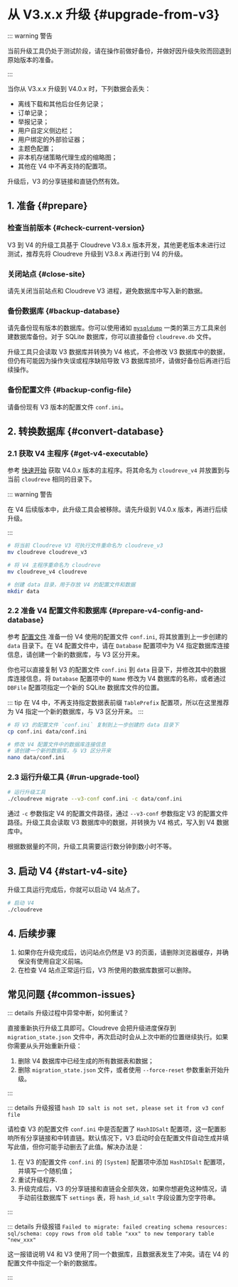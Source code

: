 # 从 V3.x.x 升级 {#upgrade-from-v3}

::: warning 警告

当前升级工具仍处于测试阶段，请在操作前做好备份，并做好因升级失败而回退到原始版本的准备。

:::

当你从 V3.x.x 升级到 V4.0.x 时，下列数据会丢失：

- 离线下载和其他后台任务记录；
- 订单记录；
- 举报记录；
- 用户自定义侧边栏；
- 用户绑定的外部验证器；
- 主题色配置；
- 非本机存储策略代理生成的缩略图；
- 其他在 V4 中不再支持的配置项。

升级后，V3 的分享链接和直链仍然有效。

## 1. 准备 {#prepare}

### 检查当前版本 {#check-current-version}

V3 到 V4 的升级工具基于 Cloudreve V3.8.x 版本开发，其他更老版本未进行过测试，推荐先将 Cloudreve 升级到 V3.8.x 再进行到 V4 的升级。

### 关闭站点 {#close-site}

请先关闭当前站点和 Cloudreve V3 进程，避免数据库中写入新的数据。

### 备份数据库 {#backup-database}

请先备份现有版本的数据库。你可以使用诸如 [`mysqldump`](https://dev.mysql.com/doc/refman/8.0/en/mysqldump.html) 一类的第三方工具来创建数据库备份。对于 SQLite 数据库，你可以直接备份 `cloudreve.db` 文件。

升级工具只会读取 V3 数据库并转换为 V4 格式，不会修改 V3 数据库中的数据，但仍有可能因为操作失误或程序缺陷导致 V3 数据库损坏，请做好备份后再进行后续操作。

### 备份配置文件 {#backup-config-file}

请备份现有 V3 版本的配置文件 `conf.ini`。

## 2. 转换数据库 {#convert-database}

### 2.1 获取 V4 主程序 {#get-v4-executable}

参考 [快速开始](../overview/quickstart) 获取 V4.0.x 版本的主程序。将其命名为 `cloudreve_v4` 并放置到与当前 `cloudreve` 相同的目录下。

::: warning 警告

在 V4 后续版本中，此升级工具会被移除。请先升级到 V4.0.x 版本，再进行后续升级。

:::

```bash
# 将当前 Cloudreve V3 可执行文件重命名为 cloudreve_v3
mv cloudreve cloudreve_v3

# 将 V4 主程序重命名为 cloudreve
mv cloudreve_v4 cloudreve

# 创建 data 目录，用于存放 V4 的配置文件和数据
mkdir data
```

### 2.2 准备 V4 配置文件和数据库 {#prepare-v4-config-and-database}

参考 [配置文件](../overview/configure) 准备一份 V4 使用的配置文件 `conf.ini`, 将其放置到上一步创建的 `data` 目录下。在 V4 配置文件中，请在 `Database` 配置项中为 V4 指定数据库连接信息，请创建一个新的数据库，与 V3 区分开来。

你也可以直接复制 V3 的配置文件 `conf.ini` 到 `data` 目录下，并修改其中的数据库连接信息，将 `Database` 配置项中的 `Name` 修改为 V4 数据库的名称，或者通过 `DBFile` 配置项指定一个新的 SQLite 数据库文件的位置。

::: tip
在 V4 中，不再支持指定数据表前缀 `TablePrefix` 配置项，所以在这里推荐为 V4 指定一个新的数据库，与 V3 区分开来。
:::

```bash
# 将 V3 的配置文件 `conf.ini` 复制到上一步创建的 data 目录下
cp conf.ini data/conf.ini

# 修改 V4 配置文件中的数据库连接信息
# 请创建一个新的数据库，与 V3 区分开来
nano data/conf.ini
```

### 2.3 运行升级工具 {#run-upgrade-tool}

```bash
# 运行升级工具
./cloudreve migrate --v3-conf conf.ini -c data/conf.ini
```

通过 `-c` 参数指定 V4 的配置文件路径，通过 `--v3-conf` 参数指定 V3 的配置文件路径。升级工具会读取 V3 数据库中的数据，并转换为 V4 格式，写入到 V4 数据库中。

根据数据量的不同，升级工具需要运行数分钟到数小时不等。

## 3. 启动 V4 {#start-v4-site}

升级工具运行完成后，你就可以启动 V4 站点了。

```bash
# 启动 V4
./cloudreve
```

## 4. 后续步骤

1. 如果你在升级完成后，访问站点仍然是 V3 的页面，请删除浏览器缓存，并确保没有使用自定义前端。
2. 在检查 V4 站点正常运行后，V3 所使用的数据库数据可以删除。

## 常见问题 {#common-issues}

::: details 升级过程中异常中断，如何重试？

直接重新执行升级工具即可。Cloudreve 会把升级进度保存到 `migration_state.json` 文件中，再次启动时会从上次中断的位置继续执行。如果你需要从头开始重新升级：

1. 删除 V4 数据库中已经生成的所有数据表和数据；
2. 删除 `migration_state.json` 文件，或者使用 `--force-reset` 参数重新开始升级。

:::

::: details 升级报错 `hash ID salt is not set, please set it from v3 conf file`

请检查 V3 的配置文件 `conf.ini` 中是否配置了 `HashIDSalt` 配置项，这一配置影响所有分享链接和中转直链。默认情况下，V3 启动时会在配置文件自动生成并填写此值，但你可能手动删去了此值。解决办法是：

1. 在 V3 的配置文件 `conf.ini` 的 `[System]` 配置项中添加 `HashIDSalt` 配置项，并填写一个随机值；
2. 重试升级程序.
3. 升级完成后，V3 的分享链接和直链会全部失效，如果你想避免这种情况，请手动前往数据库下 `settings` 表，将 `hash_id_salt` 字段设置为空字符串。

:::

::: details 升级报错 `Failed to migrate: failed creating schema resources: sql/schema: copy rows from old table "xxx" to new temporary table "new_xxx"`

这一报错说明 V4 和 V3 使用了同一个数据库，且数据表发生了冲突。请在 V4 的配置文件中指定一个新的数据库。

:::
